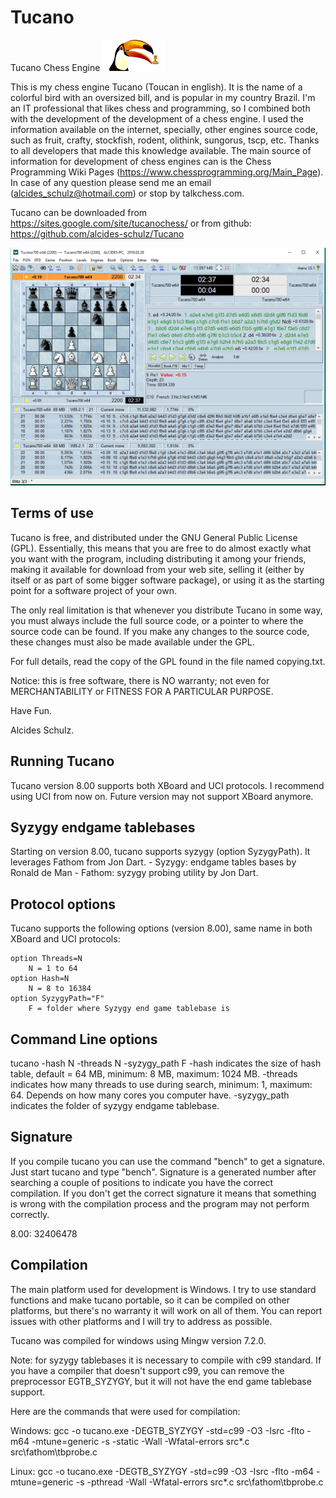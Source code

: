 # Tucano
Tucano Chess Engine ![alt text](image/tucano.bmp "Tucano")

This is my chess engine Tucano (Toucan in english). It is the name of a colorful bird with an oversized bill, and is popular in my country Brazil. 
I'm an IT professional that likes chess and programming, so I combined both with the development of the development of a chess engine. 
I used the information available on the internet, specially, other engines source code, such as fruit, crafty, stockfish, rodent, olithink, sungorus, tscp, etc. 
Thanks to all developers that made this knowledge available.
The main source of information for development of chess engines can is the Chess Programming Wiki Pages (https://www.chessprogramming.org/Main_Page).
In case of any question please send me an email (alcides_schulz@hotmail.com) or stop by talkchess.com.

Tucano can be downloaded from https://sites.google.com/site/tucanochess/ or from github: https://github.com/alcides-schulz/Tucano

![alt text](image/tucano_playing.png "Tucano")

Terms of use
------------
Tucano is free, and distributed under the GNU General Public License (GPL). Essentially, this means that you are free to do almost exactly what you want with the program, including distributing it among your friends, making it available for download from your web site, selling it (either by itself or as part of some bigger software package), or using it as the starting point for a software project of your own.

The only real limitation is that whenever you distribute Tucano in some way, you must always include the full source code, or a pointer to where the source code can be found. If you make any changes to the source code, these changes must also be made available under the GPL.

For full details, read the copy of the GPL found in the file named copying.txt.

Notice: this is free software, there is NO warranty; not even for MERCHANTABILITY or FITNESS FOR A PARTICULAR PURPOSE.

Have Fun.

Alcides Schulz.

Running Tucano
--------------
Tucano version 8.00 supports both XBoard and UCI protocols. I recommend using UCI from now on. Future version may not support XBoard anymore.

Syzygy endgame tablebases
-------------------------
Starting on version 8.00, tucano supports syzygy (option SyzygyPath). It leverages Fathom from Jon Dart.
    - Syzygy: endgame tables bases by Ronald de Man
    - Fathom: syzygy probing utility by Jon Dart.
    
Protocol options
----------------
Tucano supports the following options (version 8.00), same name in both XBoard and UCI protocols:

    option Threads=N
    	N = 1 to 64
    option Hash=N
    	N = 8 to 16384
    option SyzygyPath="F"
    	F = folder where Syzygy end game tablebase is

Command Line options
--------------------
tucano -hash N -threads N -syzygy_path F
   -hash indicates the size of hash table, default = 64 MB, minimum: 8 MB, maximum: 1024 MB.
   -threads indicates how many threads to use during search, minimum: 1, maximum: 64. Depends on how many cores you computer have.
   -syzygy_path indicates the folder of syzygy endgame tablebase.
   
Signature
---------
If you compile tucano you can use the command "bench" to get a signature. Just start tucano and type "bench". 
Signature is a generated number after searching a couple of positions to indicate you have the correct compilation. 
If you don't get the correct signature it means that something is wrong with the compilation process and the program may not perform correctly. 

8.00: 32406478

Compilation
-----------
The main platform used for development is Windows. 
I try to use standard functions and make tucano portable, so it can be compiled on other platforms, but there's no warranty it will work on all of them.
You can report issues with other platforms and I will try to address as possible.

Tucano was compiled for windows using Mingw version 7.2.0.

Note: for syzygy tablebases it is necessary to compile with c99 standard. If you have a compiler that doesn't support c99, you can remove the preprocessor EGTB_SYZYGY, but it will not have the end game tablebase support.

Here are the commands that were used for compilation:

Windows:
gcc -o tucano.exe -DEGTB_SYZYGY -std=c99 -O3 -Isrc -flto -m64 -mtune=generic -s -static -Wall -Wfatal-errors src\*.c src\fathom\tbprobe.c

Linux:
gcc -o tucano.exe -DEGTB_SYZYGY -std=c99 -O3 -Isrc -flto -m64 -mtune=generic -s -pthread -Wall -Wfatal-errors src\*.c src\fathom\tbprobe.c
